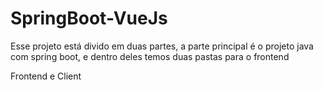 # SpringBoot-VueJs 

Esse projeto está divido em duas partes, a parte principal é o projeto java com spring boot, e dentro deles temos duas pastas para o frontend

Frontend e Client
